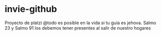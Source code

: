 # invie-github
Proyecto de platzi @todo es posible en la vida si tu guia es jehova. 
Salmo 23 y Salmo 91 los debemos tener presentes al salir de nuestro hogares
